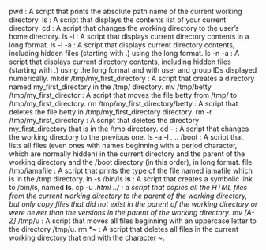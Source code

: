 pwd : A script that prints the absolute path name of the current working directory.
ls : A script that displays the contents list of your current directory.
cd : A script that changes the working directory to the user’s home directory.
ls -l : A script that displays current directory contents in a long format.
ls -l -a : A script that displays current directory contents, including hidden files (starting with .) using the long format.
ls -n -a : A script that displays current directory contents, including hidden files (starting with .) using the long format and with user and group IDs displayed numerically.
mkdir /tmp/my_first_directory : A script that creates a directory named my_first_directory in the /tmp/ directory.
mv /tmp/betty /tmp/my_first_director : A script that moves the file betty from /tmp/ to /tmp/my_first_directory.
rm /tmp/my_first_directory/betty : A script that deletes the file betty in /tmp/my_first_directory directory.
rm -r /tmp/my_first_directory : A script that deletes the directory my_first_directory that is in the /tmp directory.
cd - : A script that changes the working directory to the previous one.
ls -a -l . .. /boot : A script that lists all files (even ones with names beginning with a period character, which are normally hidden) in the current directory and the parent of the working directory and the /boot directory (in this order), in long format.
file /tmp/iamafile : A script that prints the type of the file named iamafile which is in the /tmp directory.
ln -s /bin/ls __ls__ : A script that creates a symbolic link to /bin/ls, named __ls__.
cp -u *.html ../ : a script that copies all the HTML files from the current working directory to the parent of the working directory, but only copy files that did not exist in the parent of the working directory or were newer than the versions in the parent of the working directory.
mv [A-Z]* /tmp/u :  A script that moves all files beginning with an uppercase letter to the directory /tmp/u.
rm *~ : A script that deletes all files in the current working directory that end with the character ~.
